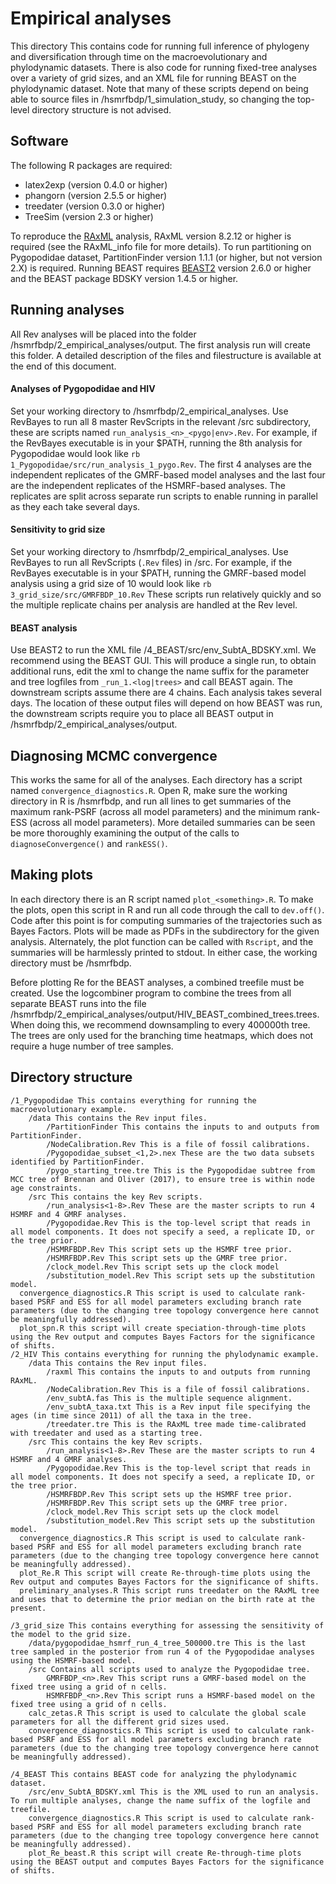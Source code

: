 # Empirical analyses
This directory This contains code for running full inference of phylogeny and diversification through time on the macroevolutionary and phylodynamic datasets.
There is also code for running fixed-tree analyses over a variety of grid sizes, and an XML file for running BEAST on the phylodynamic dataset.
Note that many of these scripts depend on being able to source files in /hsmrfbdp/1_simulation_study, so changing the top-level directory structure is not advised.

## Software
The following R packages are required:

  - latex2exp (version 0.4.0 or higher)
  - phangorn (version 2.5.5 or higher)
  - treedater (version 0.3.0 or higher)
  - TreeSim (version 2.3 or higher)

To reproduce the [RAxML](https://cme.h-its.org/exelixis/web/software/raxml/index.html) analysis, RAxML version 8.2.12 or higher is required (see the RAxML_info file for more details).
To run partitioning on Pygopodidae dataset, PartitionFinder version 1.1.1 (or higher, but not version 2.X) is required.
Running BEAST requires [BEAST2](https://www.beast2.org/) version 2.6.0 or higher and the BEAST package BDSKY version 1.4.5 or higher.

## Running analyses
All Rev analyses will be placed into the folder /hsmrfbdp/2_empirical_analyses/output.
The first analysis run will create this folder.
A detailed description of the files and filestructure is available at the end of this document.

#### Analyses of Pygopodidae and HIV
Set your working directory to /hsmrfbdp/2_empirical_analyses.
Use RevBayes to run all 8 master RevScripts in the relevant /src subdirectory, these are scripts named `run_analysis_<n>_<pygo|env>.Rev`.
For example, if the RevBayes executable is in your $PATH, running the 8th analysis for Pygopodidae would look like `rb 1_Pygopodidae/src/run_analysis_1_pygo.Rev`.
The first 4 analyses are the independent replicates of the GMRF-based model analyses and the last four are the independent replicates of the HSMRF-based analyses.
The replicates are split across separate run scripts to enable running in parallel as they each take several days.

#### Sensitivity to grid size
Set your working directory to /hsmrfbdp/2_empirical_analyses.
Use RevBayes to run all RevScripts (`.Rev` files) in /src.
For example, if the RevBayes executable is in your $PATH, running the GMRF-based model analysis using a grid size of 10 would look like `rb 3_grid_size/src/GMRFBDP_10.Rev`
These scripts run relatively quickly and so the multiple replicate chains per analysis are handled at the Rev level.

#### BEAST analysis
Use BEAST2 to run the XML file /4_BEAST/src/env_SubtA_BDSKY.xml.
We recommend using the BEAST GUI.
This will produce a single run, to obtain additional runs, edit the xml to change the name suffix for the parameter and tree logfiles from `_run_1.<log|trees>` and call BEAST again.
The downstream scripts assume there are 4 chains.
Each analysis takes several days.
The location of these output files will depend on how BEAST was run, the downstream scripts require you to place all BEAST output in /hsmrfbdp/2_empirical_analyses/output.

## Diagnosing MCMC convergence
This works the same for all of the analyses.
Each directory has a script named `convergence_diagnostics.R`.
Open R, make sure the working directory in R is /hsmrfbdp, and run all lines to get summaries of the maximum rank-PSRF (across all model parameters) and the minimum rank-ESS (across all model parameters).
More detailed summaries can be seen be more thoroughly examining the output of the calls to `diagnoseConvergence()` and `rankESS()`.

## Making plots
In each directory there is an R script named `plot_<something>.R`.
To make the plots, open this script in R and run all code through the call to `dev.off()`.
Code after this point is for computing summaries of the trajectories such as Bayes Factors.
Plots will be made as PDFs in the subdirectory for the given analysis.
Alternately, the plot function can be called with `Rscript`, and the summaries will be harmlessly printed to stdout.
In either case, the working directory must be /hsmrfbdp.

Before plotting Re for the BEAST analyses, a combined treefile must be created.
Use the logcombiner program to combine the trees from all separate BEAST runs into the file /hsmrfbdp/2_empirical_analyses/output/HIV_BEAST_combined_trees.trees.
When doing this, we recommend downsampling to every 400000th tree.
The trees are only used for the branching time heatmaps, which does not require a huge number of tree samples.


## Directory structure
    /1_Pygopodidae This contains everything for running the macroevolutionary example.
        /data This contains the Rev input files.
            /PartitionFinder This contains the inputs to and outputs from PartitionFinder.
            /NodeCalibration.Rev This is a file of fossil calibrations.
            /Pygopodidae_subset_<1,2>.nex These are the two data subsets identified by PartitionFinder.
            /pygo_starting_tree.tre This is the Pygopodidae subtree from MCC tree of Brennan and Oliver (2017), to ensure tree is within node age constraints.
        /src This contains the key Rev scripts.
            /run_analysis<1-8>.Rev These are the master scripts to run 4 HSMRF and 4 GMRF analyses.
            /Pygopodidae.Rev This is the top-level script that reads in all model components. It does not specify a seed, a replicate ID, or the tree prior.
            /HSMRFBDP.Rev This script sets up the HSMRF tree prior.
            /HSMRFBDP.Rev This script sets up the GMRF tree prior.
            /clock_model.Rev This script sets up the clock model
            /substitution_model.Rev This script sets up the substitution model.
      convergence_diagnostics.R This script is used to calculate rank-based PSRF and ESS for all model parameters excluding branch rate parameters (due to the changing tree topology convergence here cannot be meaningfully addressed).
      plot_spn.R this script will create speciation-through-time plots using the Rev output and computes Bayes Factors for the significance of shifts.
    /2_HIV This contains everything for running the phylodynamic example.
        /data This contains the Rev input files.
            /raxml This contains the inputs to and outputs from running RAxML.
            /NodeCalibration.Rev This is a file of fossil calibrations.
            /env_subtA.fas This is the multiple sequence alignment.
            /env_subtA_taxa.txt This is a Rev input file specifying the ages (in time since 2011) of all the taxa in the tree.
            /treedater.tre This is the RAxML tree made time-calibrated with treedater and used as a starting tree.
        /src This contains the key Rev scripts.
            /run_analysis<1-8>.Rev These are the master scripts to run 4 HSMRF and 4 GMRF analyses.
            /Pygopodidae.Rev This is the top-level script that reads in all model components. It does not specify a seed, a replicate ID, or the tree prior.
            /HSMRFBDP.Rev This script sets up the HSMRF tree prior.
            /HSMRFBDP.Rev This script sets up the GMRF tree prior.
            /clock_model.Rev This script sets up the clock model
            /substitution_model.Rev This script sets up the substitution model.
      convergence_diagnostics.R This script is used to calculate rank-based PSRF and ESS for all model parameters excluding branch rate parameters (due to the changing tree topology convergence here cannot be meaningfully addressed).
      plot_Re.R This script will create Re-through-time plots using the Rev output and computes Bayes Factors for the significance of shifts.
      preliminary_analyses.R This script runs treedater on the RAxML tree and uses that to determine the prior median on the birth rate at the present.

    /3_grid_size This contains everything for assessing the sensitivity of the model to the grid size.
        /data/pygopodidae_hsmrf_run_4_tree_500000.tre This is the last tree sampled in the posterior from run 4 of the Pygopodidae analyses using the HSMRF-based model.
        /src Contains all scripts used to analyze the Pygopodidae tree.
            GMRFBDP_<n>.Rev This script runs a GMRF-based model on the fixed tree using a grid of n cells.
            HSMRFBDP_<n>.Rev This script runs a HSMRF-based model on the fixed tree using a grid of n cells.
        calc_zetas.R This script is used to calculate the global scale parameters for all the different grid sizes used.
        convergence_diagnostics.R This script is used to calculate rank-based PSRF and ESS for all model parameters excluding branch rate parameters (due to the changing tree topology convergence here cannot be meaningfully addressed).

    /4_BEAST This contains BEAST code for analyzing the phylodynamic dataset.
        /src/env_SubtA_BDSKY.xml This is the XML used to run an analysis. To run multiple analyses, change the name suffix of the logfile and treefile.
        convergence_diagnostics.R This script is used to calculate rank-based PSRF and ESS for all model parameters excluding branch rate parameters (due to the changing tree topology convergence here cannot be meaningfully addressed).
        plot_Re_beast.R this script will create Re-through-time plots using the BEAST output and computes Bayes Factors for the significance of shifts.
